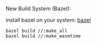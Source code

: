 New Build System (Bazel):

install bazel on your system: [bazel](https://bazel.build/install)
```
bazel build //:make_all
bazel build //:make_wasmtime
```